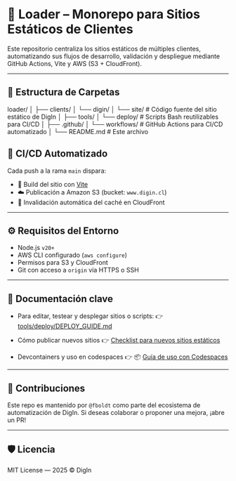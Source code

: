 # 🧠 Loader – Monorepo para Sitios Estáticos de Clientes

Este repositorio centraliza los sitios estáticos de múltiples clientes, automatizando sus flujos de desarrollo, validación y despliegue mediante GitHub Actions, Vite y AWS (S3 + CloudFront).

---

## 📁 Estructura de Carpetas
loader/
│
├── clients/
│   └── digin/
│       └── site/         # Código fuente del sitio estático de DigIn
│
├── tools/
│   └── deploy/           # Scripts Bash reutilizables para CI/CD
│
├── .github/
│   └── workflows/        # GitHub Actions para CI/CD automatizado
│
└── README.md             # Este archivo


## 🚀 CI/CD Automatizado

Cada push a la rama `main` dispara:

- 🔨 Build del sitio con [Vite](https://vitejs.dev)
- ☁️ Publicación a Amazon S3 (bucket: `www.digin.cl`)
- 🚫 Invalidación automática del caché en CloudFront

---

## ⚙️ Requisitos del Entorno

- Node.js `v20+`
- AWS CLI configurado (`aws configure`)
- Permisos para S3 y CloudFront
- Git con acceso a `origin` vía HTTPS o SSH

---

## 📘 Documentación clave

- Para editar, testear y desplegar sitios o scripts:
👉 [tools/deploy/DEPLOY_GUIDE.md](tools/deploy/DEPLOY_GUIDE.md)

- Cómo publicar nuevos sitios
👉 [Checklist para nuevos sitios estáticos](tools/deploy/checklist-deploy-static-site.md)

- Devcontainers y uso en codespaces
👉 📦 [Guía de uso con Codespaces](docs/DEVCONTAINER.md)
---

## 🤝 Contribuciones

Este repo es mantenido por `@fboldt` como parte del ecosistema de automatización de DigIn. Si deseas colaborar o proponer una mejora, ¡abre un PR!

---

## 🛡️ Licencia

MIT License — 2025 © DigIn